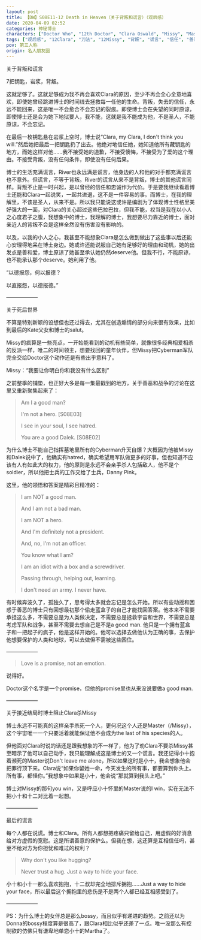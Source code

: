 ```yaml
---
layout: post
title: 【DW】S08E11-12 Death in Heaven（关于背叛和谎言）（观后感）
date: 2020-04-09 02:52
categories: 神秘博士
characters: ["Doctor Who", "12th Doctor", "Clara Oswald", "Missy", "Master"]
tags: ["观后感", "12Clara", "刀法", "12Missy", "背叛", "谎言", "信任", "善恶"]
pov: 第三人称
origin: 名人朋友圈
---
```


关于背叛和谎言

7把钥匙，岩浆，背叛。

这就足够了。这就足够成为我不再会喜欢Clara的原因，至少不再会全心全意地喜欢，即使她曾经跳进博士的时间线去拯救每一任他的生命。背叛，失去的信任，永远不能回来，这是唯一不会愈合不会忘记的裂痕。即使博士会在失望的同时原谅，即使博士还是会为她下地狱要人，我不能，这就是我不能成为他，不是圣人，不能原谅，不会忘记。

在最后一枚钥匙悬在岩浆上空时，博士说“Clara, my Clara, I don't think you will.”然后她把最后一把钥匙扔了出去。他绝对地信任她，她知道他所有藏钥匙的地方，而她这样对他……我不接受她的道歉，不接受懊悔，不接受为了爱的这个理由。不接受背叛，没有任何条件，即使没有任何后果。

博士的生活充满谎言，River也永远满是谎言，他身边的人和他的对手都充满谎言也不意外。但谎言，不等于背叛。River的谎言从来不是背叛，博士的其他谎言同样。背叛不止是一时兴起，是以曾经的信任和忠诚作为代价。于是要我继续看着博士还能和Clara一起说笑，一起共进退，这不是一件容易的事。而博士，在我的理解里，不该是圣人，从来不是。所以我只能说这或许是编剧为了体现博士性格里美好强大的一面，对Clara的关心超过这些巴拉巴拉，但我不能，权当是我在以小人之心度君子之腹，我想象中的博士，我理解的博士，我想要尽力靠近的博士，面对亲近人的背叛不会是这样全然没有伤害没有影响的。

以及，以我的小人之心，我甚至不能想象Clara是怎么做到做出了这些事以后还能心安理得地呆在博士身边。她或许还能说服自己她有足够好的理由和动机，她的出发点是善和爱，博士原谅了她甚至承认她仍然deserve他。但我不行，不能原谅，也不能承认那个deserve。她利用了他。

“以德报怨，何以报德？

以直报怨，以德报德。”

——————

关于死后世界

不算是特别新颖的设想但也还过得去，尤其在创造煽情的部分向来很有效果，比如到最后的Kate父女和博士的salut。

Missy的疯算是一些亮点，一开始能看到的动机有些简单，就像很多经典相爱相杀的反派一样，唯二的时间领主，想要找回的童年伙伴，但Missy把Cyberman军队完全交给Doctor这个动作还是有些出乎意料了。

Missy：“我要让你明白你和我没有什么区别”

之前整季的铺垫，也正好大多是每一集最戳到的地方，关于善恶和战争的讨论在这里又重新聚集起来了：

> Am I a good man?
>
> I'm not a hero. [S08E03]
>
> I see in your soul, I see hatred.
>
> You are a good Dalek. [S08E02]

为什么博士不能自己指挥墓地里所有的Cyberman升天自爆？大概因为他被Missy和Dalek说中了，他确实有hatred，确实希望用军队做更多的好事，但也知道不应该有人有如此大的权力，他的原则是永远不会亲手杀人包括敌人，他不是个soldier，所以他把士兵的工作交给了士兵，Danny Pink。

这里，他的领悟和答案是精彩且精准的：

> I am NOT a good man.
>
> And I am not a bad man.
>
> I am NOT a hero.
>
> And I'm definitely not a president.
>
> And, no, I'm not an officer.
>
> You know what I am?
>
> I am an idiot with a box and a screwdriver.
>
> Passing through, helping out, learning.
>
> I don't need an army. I never have.

有时候奔波久了，孤独久了，思考得太多就会忘记是怎么开始。所以有些动摇和困惑于善恶的博士只有回想最初那个偷走蓝盒子的自己才能找回答案。他本来不需要承担这么多，不需要总是为人类做决定，不需要总是拯救宇宙和世界，不需要总是考虑军队和战争，甚至不需要去想自己是不是a good man. 他只是一个拥有蓝盒子和一把起子的疯子，他是这样开始的。他可以选择去做他认为正确的事，去保护他想要保护的人类和地球，可以去做但不需被这些困住。

——————

> Love is a promise, not an emotion.

说得好。

Doctor这个名字是一个promise，但他的promise里也从来没说要做a good man.

——————

关于接近结局时博士阻止Clara杀Missy

博士永远不可能真的这样亲手杀死一个人，更何况这个人还是Master（/Missy），这个宇宙唯一一个只要活着就能保证他不会成为the last of his species的人。

但他面对Clara时说的话还是跟我想象的不一样了，他为了劝Clara不要杀Missy甚至暗示了他可以自己动手，我只能理解成这是博士的又一个谎言。我还记得小十抱着濒死的Master说Don't leave me alone，所以如果这时是小十，我会想象他会把罪行顶下来。Clara说“如果你留她一命，今天发生的所有事，都要算到你头上。所有事，都怪你。”我想象中如果是小十，他会说“那就算到我头上吧。”

博士对Missy的那句you win，又是呼应小十怀里的Master说的I win，实在无法不把小十和十二对比着一起想。

——————

最后的谎言

每个人都在说谎。博士和Clara。所有人都想把疼痛只留给自己，用虚假的好消息给对方虚假的宽慰。这是所谓善意的保护么。但我在想，这还算是互相信任吗，甚至不给对方为你担忧和难过的权利？

> Why don't you like hugging?
>
> Never trust a hug. Just a way to hide your face.

小十和小十一那么喜欢抱抱，十二叔却完全地排斥拥抱……Just a way to hide your face，所以最后这个拥抱里的悲伤是不是两个人都已经互相感受到了。

——————

PS：为什么博士的女伴总是那么bossy，而且似乎有递进的趋势。之前还以为Donna的bossy程度算是很高了，跟Clara相比似乎还差了一点。唯一没那么有控制欲的仿佛只有谦卑地单恋小十的Martha了。
